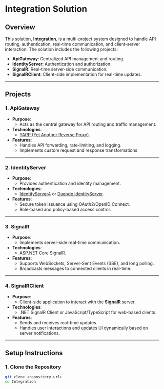# **Integration Solution**

## **Overview**
This solution, **Integration**, is a multi-project system designed to handle API routing, authentication, real-time communication, and client-server interaction. The solution includes the following projects:

- **ApiGateway**: Centralized API management and routing.
- **IdentityServer**: Authentication and authorization.
- **SignalR**: Real-time server-side communication.
- **SignalRClient**: Client-side implementation for real-time updates.

---

## **Projects**

### 1. **ApiGateway**
- **Purpose**: 
  - Acts as the central gateway for API routing and traffic management.
- **Technologies**: 
  - [YARP (Yet Another Reverse Proxy)](https://microsoft.github.io/reverse-proxy/).
- **Features**:
  - Handles API forwarding, rate-limiting, and logging.
  - Implements custom request and response transformations.

---

### 2. **IdentityServer**
- **Purpose**: 
  - Provides authentication and identity management.
- **Technologies**:
  - [IdentityServer4](https://identityserver4.readthedocs.io/) or [Duende IdentityServer](https://duendesoftware.com/products/identityserver).
- **Features**:
  - Secure token issuance using OAuth2/OpenID Connect.
  - Role-based and policy-based access control.

---

### 3. **SignalR**
- **Purpose**: 
  - Implements server-side real-time communication.
- **Technologies**:
  - [ASP.NET Core SignalR](https://learn.microsoft.com/en-us/aspnet/core/signalr/).
- **Features**:
  - Supports WebSockets, Server-Sent Events (SSE), and long polling.
  - Broadcasts messages to connected clients in real-time.

---

### 4. **SignalRClient**
- **Purpose**: 
  - Client-side application to interact with the **SignalR** server.
- **Technologies**:
  - .NET SignalR Client or JavaScript/TypeScript for web-based clients.
- **Features**:
  - Sends and receives real-time updates.
  - Handles user interactions and updates UI dynamically based on server notifications.

---

## **Setup Instructions**

### 1. Clone the Repository
```bash
git clone <repository-url>
cd Integration
